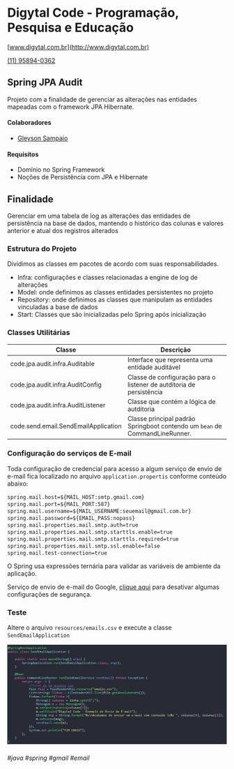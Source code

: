 # Digytal Code - Programação, Pesquisa e Educação
[www.digytal.com.br](http://www.digytal.com.br) 

[(11) 95894-0362](https://api.whatsapp.com/send?phone=5511958940362)

## Spring JPA Audit
Projeto com a finalidade de gerenciar as alterações nas entidades mapeadas com o framework JPA Hibernate.

#### Colaboradores
- [Gleyson Sampaio](https://github.com/glysns)

#### Requisitos
* Domínio no Spring Framework
* Noções de Persistência com JPA e Hibernate

## Finalidade
Gerenciar em uma tabela de log as alterações das entidades de persistência na base de dados, mantendo o histórico das colunas e valores anterior e atual dos registros alterados

### Estrutura do Projeto
Dividimos as classes em pacotes de acordo com suas responsabilidades.
- Infra: configurações e classes relacionadas a engine de log de alterações
- Model: onde definimos as classes entidades persistentes no projeto
- Repository: onde definimos as classes que manipulam as entidades vinculadas a base de dados
- Start: Classes que são inicializadas pelo Spring após inicialização

### Classes Utilitárias

| Classe  | Descrição |
| ------------- | ------------- |
| code.jpa.audit.infra.Auditable  | Interface que representa uma entidade auditável
| code.jpa.audit.infra.AuditConfig  | Classe de configuração para o listener de autditoria de persistência
| code.jpa.audit.infra.AuditListener  | Classe que contém a lógica de autditoria
| code.send.email.SendEmailApplication  | Classe principal padrão Springboot contendo um `bean` de CommandLineRunner.

### Configuração do serviços de E-mail

Toda configuração de credencial para acesso a algum serviço de envio de e-mail fica localizado no arquivo `application.propertis` conforme conteúdo abaixo:

```
spring.mail.host=${MAIL_HOST:smtp.gmail.com}
spring.mail.port=${MAIL_PORT:587}
spring.mail.username=${MAIL_USERNAME:seuemail@gmail.com.br}
spring.mail.password=${EMAIL_PASS:nopass}
spring.mail.properties.mail.smtp.auth=true
spring.mail.properties.mail.smtp.starttls.enable=true
spring.mail.properties.mail.smtp.starttls.required=true
spring.mail.properties.mail.smtp.ssl.enable=false
spring.mail.test-connection=true
```

O Spring usa expressões ternária para validar as variáveis de ambiente da aplicação.

Serviço de envio de e-mail do Google, [clique aqui](https://support.google.com/a/answer/6260879?hl=pt-BR) para desativar algumas configurações de segurança.

### Teste

Altere o arquivo `resources/emails.csv` e execute a classe `SendEmailApplication`


![](https://github.com/digytal-code/java-code/blob/main/spring/send-email/src/main/resources/teste.jpg)


###### #java #spring #gmail #email







